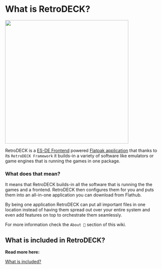 # What is RetroDECK?

<img src="../../wiki_images/logos/rd-esde-logo.svg" width="400">

RetroDECK is a [ES-DE Frontend](https://es-de.org) powered [Flatpak application](https://flathub.org/apps/net.retrodeck.retrodeck) that thanks to its `RetroDECK Framework` it builds-in a variety of software like emulators or game engines that is running the games in one package.


### What does that mean?

It means that RetroDECK builds-in all the software that is running the the games and a frontend. RetroDECK then configures them for you and puts them into an all-in-one application you can download from Flathub.

By being one application RetroDECK can put all important files in one location instead of having them spread out over your entire system and even add features on top to orchestrate them seamlessly.

For more information check the `About 📜` section of this wiki.

## What is included in RetroDECK?

**Read more here:**

[What is included?](../wiki_about/what-is-included.md)

